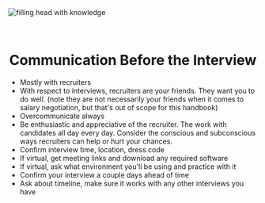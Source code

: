 <img style="margin: 0 auto; max-width:17rem; margin-bottom: 2rem" alt="filling head with knowledge" src="/before.svg" />

<h1 style="text-align: center">Communication Before the Interview</h1>

- Mostly with recruiters
- With respect to interviews, recruiters are your friends. They want you to do well. (note they are not necessarily your friends when it comes to salary negotiation, but that's out of scope for this handbook)
- Overcommunicate always
- Be enthusiastic and appreciative of the recruiter. The work with candidates all day every day. Consider the conscious and subconscious ways recruiters can help or hurt your chances.
- Confirm interview time, location, dress code
- If virtual, get meeting links and download any required software
- If virtual, ask what environment you'll be using and practice with it
- Confirm your interview a couple days ahead of time
- Ask about timeline, make sure it works with any other interviews you have
